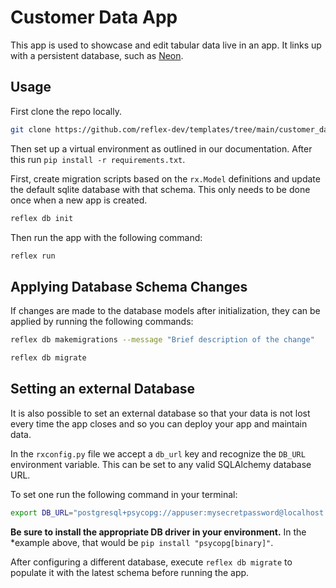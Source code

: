 # Customer Data App

This app is used to showcase and edit tabular data live in an app. It links up with a persistent database, such as [Neon](https://neon.tech). 

## Usage 

First clone the repo locally.
```bash
git clone https://github.com/reflex-dev/templates/tree/main/customer_data_app
```
Then set up a virtual environment as outlined in our documentation. After this run `pip install -r requirements.txt`.

First, create migration scripts based on the `rx.Model` definitions and update
the default sqlite database with that schema. This only needs to be done once
when a new app is created.

```bash
reflex db init
```

Then run the app with the following command:

```bash
reflex run
```

## Applying Database Schema Changes

If changes are made to the database models after initialization, they can be
applied by running the following commands:

```bash
reflex db makemigrations --message "Brief description of the change"
```

```bash
reflex db migrate
```

## Setting an external Database

It is also possible to set an external database so that your data is not lost every time the app closes and so you can deploy your app and maintain data. 

In the `rxconfig.py` file we accept a `db_url` key and recognize the `DB_URL`
environment variable. This can be set to any valid SQLAlchemy database URL.

To set one run the following command in your terminal:

```bash
export DB_URL="postgresql+psycopg://appuser:mysecretpassword@localhost:5432/mydatabase"
```

**Be sure to install the appropriate DB driver in your environment.** In the
*example above, that would be `pip install "psycopg[binary]"`.

After configuring a different database, execute `reflex db migrate` to populate
it with the latest schema before running the app.
